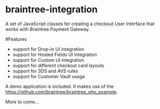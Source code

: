 # braintree-integration
A set of JavaScript classes for creating a checkout User Interface that works with Braintree Payment Gateway.

#Features
- support for Drop-in UI integration
- support for Hosted Fields UI integration
- support for Custom UI integration
- support for different checkout card layouts
- support for 3DS and AVS rules
- support for Customer Vault usage

A demo application is included. It makes use of the https://github.com/braintree/braintree_php_example.

More to come...
